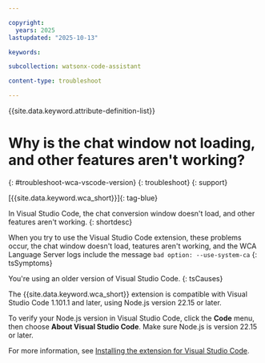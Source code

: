 ```yaml
---

copyright:
  years: 2025
lastupdated: "2025-10-13"

keywords: 

subcollection: watsonx-code-assistant

content-type: troubleshoot

---
```


{{site.data.keyword.attribute-definition-list}}

# Why is the chat window not loading, and other features aren't working?
{: #troubleshoot-wca-vscode-version}
{: troubleshoot}
{: support} 

[{{site.data.keyword.wca_short}}]{: tag-blue}

In Visual Studio Code, the chat conversion window doesn't load, and other features aren't working.
{: shortdesc}

When you try to use the Visual Studio Code extension, these problems occur, the chat window doesn't load, teatures aren't working, and the WCA Language Server logs include the message `bad option: --use-system-ca`
{: tsSymptoms}

You're using an older version of Visual Studio Code.
{: tsCauses}

The {{site.data.keyword.wca_short}} extension is compatible with Visual Studio Code 1.101.1 and later, using Node.js version 22.15 or later.

To verify your Node.js version in Visual Studio Code, click the **Code** menu, then choose **About Visual Studio Code**. Make sure Node.js is version 22.15 or later.

For more information, see [Installing the extension for Visual Studio Code](/docs/watsonx-code-assistant?topic=watsonx-code-assistant-cloud-setup-wca-vscode).
